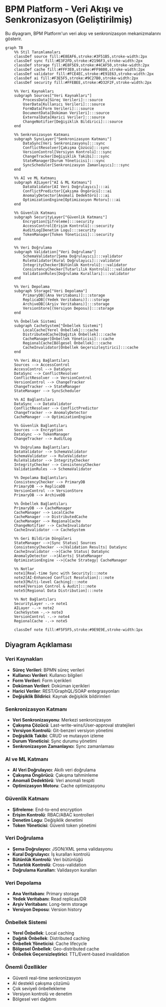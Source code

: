 # BPM Platform - Veri Akışı ve Senkronizasyon (Geliştirilmiş)

Bu diyagram, BPM Platform'un veri akışı ve senkronizasyon mekanizmalarını gösterir.

```mermaid
graph TB
    %% Stil Tanımlamaları
    classDef source fill:#E8EAF6,stroke:#3F51B5,stroke-width:2px
    classDef sync fill:#E3F2FD,stroke:#2196F3,stroke-width:2px
    classDef storage fill:#E8F5E9,stroke:#4CAF50,stroke-width:2px
    classDef cache fill:#FFF3E0,stroke:#FF9800,stroke-width:2px
    classDef validator fill:#FCE4EC,stroke:#E91E63,stroke-width:2px
    classDef ai fill:#F3E5F5,stroke:#9C27B0,stroke-width:2px
    classDef security fill:#FFEBEE,stroke:#D32F2F,stroke-width:2px

    %% Veri Kaynakları
    subgraph Sources["Veri Kaynakları"]
        ProcessData[Süreç Verileri]:::source
        UserData[Kullanıcı Verileri]:::source
        FormData[Form Verileri]:::source
        DocumentData[Doküman Verileri]:::source
        ExternalData[Harici Veriler]:::source
        ChangeNotifier[Değişiklik Bildirici]:::source
    end

    %% Senkronizasyon Katmanı
    subgraph SyncLayer["Senkronizasyon Katmanı"]
        DataSync[Veri Senkronizasyonu]:::sync
        ConflictResolver[Çakışma Çözücü]:::sync
        VersionControl[Versiyon Kontrolü]:::sync
        ChangeTracker[Değişiklik Takibi]:::sync
        StateManager[Durum Yöneticisi]:::sync
        SyncScheduler[Senkronizasyon Zamanlayıcı]:::sync
    end

    %% AI ve ML Katmanı
    subgraph AILayer["AI & ML Katmanı"]
        DataValidator[AI Veri Doğrulayıcı]:::ai
        ConflictPredictor[Çakışma Öngörücü]:::ai
        AnomalyDetector[Anomali Dedektörü]:::ai
        OptimizationEngine[Optimizasyon Motoru]:::ai
    end

    %% Güvenlik Katmanı
    subgraph SecurityLayer["Güvenlik Katmanı"]
        Encryption[Şifreleme]:::security
        AccessControl[Erişim Kontrolü]:::security
        AuditLog[Denetim Logu]:::security
        TokenManager[Token Yöneticisi]:::security
    end

    %% Veri Doğrulama
    subgraph Validation["Veri Doğrulama"]
        SchemaValidator[Şema Doğrulayıcı]:::validator
        RuleValidator[Kural Doğrulayıcı]:::validator
        IntegrityChecker[Bütünlük Kontrolü]:::validator
        ConsistencyChecker[Tutarlılık Kontrolü]:::validator
        ValidationRules[Doğrulama Kuralları]:::validator
    end

    %% Veri Depolama
    subgraph Storage["Veri Depolama"]
        PrimaryDB[(Ana Veritabanı)]:::storage
        ReplicaDB[(Yedek Veritabanı)]:::storage
        ArchiveDB[(Arşiv Veritabanı)]:::storage
        VersionStore[(Versiyon Deposu)]:::storage
    end

    %% Önbellek Sistemi
    subgraph CacheSystem["Önbellek Sistemi"]
        LocalCache[Yerel Önbellek]:::cache
        DistributedCache[Dağıtık Önbellek]:::cache
        CacheManager[Önbellek Yöneticisi]:::cache
        RegionalCache[Bölgesel Önbellek]:::cache
        CacheInvalidator[Önbellek Geçersizleştirici]:::cache
    end

    %% Veri Akış Bağlantıları
    Sources --> AccessControl
    AccessControl --> DataSync
    DataSync --> ConflictResolver
    ConflictResolver --> VersionControl
    VersionControl --> ChangeTracker
    ChangeTracker --> StateManager
    StateManager --> SyncScheduler

    %% AI Bağlantıları
    DataSync --> DataValidator
    ConflictResolver --> ConflictPredictor
    ChangeTracker --> AnomalyDetector
    CacheManager --> OptimizationEngine

    %% Güvenlik Bağlantıları
    Sources --> Encryption
    DataSync --> TokenManager
    ChangeTracker --> AuditLog

    %% Doğrulama Bağlantıları
    DataValidator --> SchemaValidator
    SchemaValidator --> RuleValidator
    RuleValidator --> IntegrityChecker
    IntegrityChecker --> ConsistencyChecker
    ValidationRules --> SchemaValidator

    %% Depolama Bağlantıları
    ConsistencyChecker --> PrimaryDB
    PrimaryDB --> ReplicaDB
    VersionControl --> VersionStore
    PrimaryDB --> ArchiveDB

    %% Önbellek Bağlantıları
    PrimaryDB --> CacheManager
    CacheManager --> LocalCache
    CacheManager --> DistributedCache
    CacheManager --> RegionalCache
    ChangeNotifier --> CacheInvalidator
    CacheInvalidator --> CacheSystem

    %% Geri Bildirim Döngüleri
    StateManager -->|Sync Status| Sources
    ConsistencyChecker -->|Validation Results| DataSync
    CacheInvalidator -->|Cache Status| DataSync
    AnomalyDetector -->|Alerts| StateManager
    OptimizationEngine -->|Cache Strategy| CacheManager

    %% Notlar
    note1[Real-time Sync with Security]:::note
    note2[AI-Enhanced Conflict Resolution]:::note
    note3[Multi-level Caching]:::note
    note4[Version Control & Audit]:::note
    note5[Regional Data Distribution]:::note

    %% Not Bağlantıları
    SecurityLayer -.-> note1
    AILayer -.-> note2
    CacheSystem -.-> note3
    VersionControl -.-> note4
    RegionalCache -.-> note5

    classDef note fill:#F5F5F5,stroke:#9E9E9E,stroke-width:1px
```

## Diyagram Açıklaması

### Veri Kaynakları
- **Süreç Verileri**: BPMN süreç verileri
- **Kullanıcı Verileri**: Kullanıcı bilgileri
- **Form Verileri**: Form içerikleri
- **Doküman Verileri**: Doküman içerikleri
- **Harici Veriler**: REST/GraphQL/SOAP entegrasyonları
- **Değişiklik Bildirici**: Kaynak değişiklik bildirimleri

### Senkronizasyon Katmanı
- **Veri Senkronizasyonu**: Merkezi senkronizasyon
- **Çakışma Çözücü**: Last-write-wins/User-approval stratejileri
- **Versiyon Kontrolü**: Git-benzeri versiyon yönetimi
- **Değişiklik Takibi**: CRUD ve mutasyon izleme
- **Durum Yöneticisi**: Sync durumu yönetimi
- **Senkronizasyon Zamanlayıcı**: Sync zamanlaması

### AI ve ML Katmanı
- **AI Veri Doğrulayıcı**: Akıllı veri doğrulama
- **Çakışma Öngörücü**: Çakışma tahminleme
- **Anomali Dedektörü**: Veri anomali tespiti
- **Optimizasyon Motoru**: Cache optimizasyonu

### Güvenlik Katmanı
- **Şifreleme**: End-to-end encryption
- **Erişim Kontrolü**: RBAC/ABAC kontrolleri
- **Denetim Logu**: Değişiklik denetimi
- **Token Yöneticisi**: Güvenli token yönetimi

### Veri Doğrulama
- **Şema Doğrulayıcı**: JSON/XML şema validasyonu
- **Kural Doğrulayıcı**: İş kuralları kontrolü
- **Bütünlük Kontrolü**: Veri bütünlüğü
- **Tutarlılık Kontrolü**: Cross-validation
- **Doğrulama Kuralları**: Validasyon kuralları

### Veri Depolama
- **Ana Veritabanı**: Primary storage
- **Yedek Veritabanı**: Read replicas/DR
- **Arşiv Veritabanı**: Long-term storage
- **Versiyon Deposu**: Version history

### Önbellek Sistemi
- **Yerel Önbellek**: Local caching
- **Dağıtık Önbellek**: Distributed caching
- **Önbellek Yöneticisi**: Cache lifecycle
- **Bölgesel Önbellek**: Geo-distributed cache
- **Önbellek Geçersizleştirici**: TTL/Event-based invalidation

### Önemli Özellikler
- Güvenli real-time senkronizasyon
- AI destekli çakışma çözümü
- Çok seviyeli önbellekleme
- Versiyon kontrolü ve denetim
- Bölgesel veri dağıtımı 